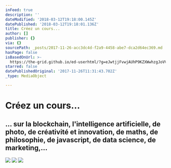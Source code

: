 ```yaml
---
inFeed: true
description: ''
dateModified: '2018-03-12T19:18:00.145Z'
datePublished: '2018-03-12T19:18:01.136Z'
title: Créez un cours...
author: []
publisher: {}
via: {}
sourcePath: _posts/2017-11-26-acc3dc4d-f2a9-4458-abe7-dca2d64ec369.md
hasPage: false
isBasedOnUrl: >-
  https://the-grid.github.io/ed-userhtml/?g=eJwtjjFvwjAUhP9KZXWwhzgJoVVaYwZohixVVZA6IIQe9oMEBceKH6VR1f_etGS87053Nwumqz3dUe9RM8Ivik_wCTfK5tfa2fYq7wcZvN5s1QiW7-XqbfdRLFblutiVL5rlMD1kkOVRiilE08zmESQZRuljYpN8sn8y8MAUP1ycobp1XHxbbVtzOaMjFbSVpkMgLBr8I5yND4QKMnRGs4rIh-c4Nk09-PL_kDQVUNzIU2BDDELvjE6VlUeksScs-jUcX-GMnFUIlolNspXgPTq7rOrG8iDUj-BCzeLb4vwX3jJcoA
starred: false
datePublishedOriginal: '2017-11-26T11:31:43.702Z'
_type: MediaObject

---
```

# **Créez un cours...**

## ... sur la blockchain, l'intelligence artificielle, de photo, de créativité et innovation, de maths, de philosophie, de javascript, de data science, de marketing,...
![](https://the-grid-user-content.s3-us-west-2.amazonaws.com/ca591005-0270-4e66-a794-cfb9c79f23c7.jpg)
![](https://the-grid-user-content.s3-us-west-2.amazonaws.com/85617339-eec9-4f45-9162-55d3f34ca0e0.jpg)
![](https://the-grid-user-content.s3-us-west-2.amazonaws.com/edca1373-0045-4b6d-adc1-350075bbe57c.jpg)